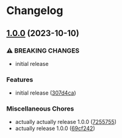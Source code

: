 # Changelog

## [1.0.0](https://github.com/Sleavely/eslint-config/compare/v1.0.0...v1.0.0) (2023-10-10)


### ⚠ BREAKING CHANGES

* initial release

### Features

* initial release ([307d4ca](https://github.com/Sleavely/eslint-config/commit/307d4ca4b78bb8bb02b38fca5949e8cf04842c2e))


### Miscellaneous Chores

* actually actually release 1.0.0 ([7255755](https://github.com/Sleavely/eslint-config/commit/72557559d433abfd7a8de6baed5d1694010450da))
* actually release 1.0.0 ([69cf242](https://github.com/Sleavely/eslint-config/commit/69cf242de870a4dc0794394fce44fa7f6dd8b45f))
